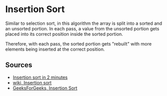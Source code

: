 # Insertion Sort

Similar to selection sort, in this algorithm the array is split into a sorted and an unsorted portion. In each pass, a value from the unsorted portion gets placed into its correct position inside the sorted portion.

Therefore, with each pass, the sorted portion gets "rebuilt" with more elements being inserted at the correct position.

## Sources

- [Insertion sort in 2 minutes](https://www.youtube.com/watch?v=JU767SDMDvA)
- [wiki, Insertion sort](https://en.wikipedia.org/wiki/Insertion_sort)
- [GeeksForGeeks, Insertion Sort](https://www.geeksforgeeks.org/insertion-sort/)
